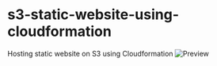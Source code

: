 # s3-static-website-using-cloudformation
Hosting static website on S3 using Cloudformation
![Preview](https://raw.githubusercontent.com/piyushkashyap2001/s3-static-website-using-cloudformation/master/architecture.png)
